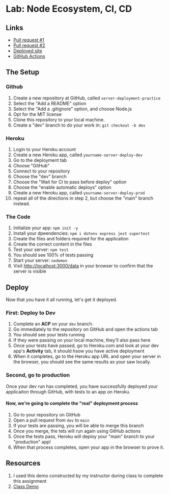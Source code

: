 # Lab: Node Ecosystem, CI, CD

## Links

- [Pull request #1](https://github.com/dcalhoun286/server-deployment-practice/pull/1)
- [Pull request #2](https://github.com/dcalhoun286/server-deployment-practice/pull/2)
- [Deployed site](https://dc-server-deploy-prod.herokuapp.com/)
- [GitHub Actions](https://github.com/dcalhoun286/server-deployment-practice/actions)

## The Setup

### Github

1. Create a new repository at GitHub, called `server-deployment-practice`
  1. Select the "Add a README" option
  1. Select the "Add a .gitignore" option, and choose Node.js
  1. Opt for the MIT license
1. Clone this repository to your local machine.
1. Create a "dev" branch to do your work in: `git checkout -b dev`

### Heroku

1. Login to your Heroku account
1. Create a new Heroku app, called `yourname-server-deploy-dev`
  1. Go to the deployment tab
  1. Choose "GitHub"
  1. Connect to your repository
  1. Choose the "dev" branch
  1. Choose the "Wait for CI to pass before deploy" option
  1. Choose the "enable automatic deploys" option
1. Create a new Heroku app, called `yourname-server-deploy-prod`
  1. repeat all of the directions in step 2, but choose the "main" branch instead.

### The Code

1. Initialize your app: `npm init -y`
1. Install your dpeendencies: `npm i dotenv express jest supertest`
1. Create the files and folders required for the application
1. Create the correct content in the files
1. Test your server: `npm test`
  1. You should see 100% of tests passing
1. Start your server: `nodemon`
  1. Visit [http://localhost:3000/data](http://localhost:3000/data) in your browser to confirm that the server is visible

## Deploy

Now that you have it all running, let's get it deployed.

### First: Deploy to Dev

1. Complete an **ACP** on your `dev` branch.
1. Go immediately to the repository on GitHub and open the actions tab
  1. You should see  your tests running
  1. If they were passing on  your local machine, they'll also pass here
1. Once your tests have passed, go to Heroku.com and look at your dev app's **Activity** tab, it should hsow you have active deployment
1. When it completes, go to the Heroku app URL and open your server in the browser, you should see the same results as your saw locally.

### Second, go to production

Once your dev run has completed, you have successfully deployed your applicaiton through GitHub, with tests to an app on Heroku.

#### Now, we're going to complete the "real" deployment process

1. Go to your repository on GitHub
1. Open a pull request from `dev` to `main`
1. If your tests are passing, you will be able to merge this branch
1. Once you merge, the tets will run again using GitHub actions
1. Once the tests pass, Heroku will deploy your "main" branch to your "production" app!
1. When that process completes, open your app in the browser to prove it.

## Resources

1. I used this demo constructed by my instructor during class to complete this assignment
  1. [Class Demo](https://github.com/codefellows/seattle-javascript-401n18/tree/main/class-01b/demo/server)
